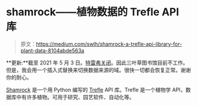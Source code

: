 # shamrock——植物数据的 Trefle API 库

> 原文：<https://medium.com/swlh/shamrock-a-trefle-api-library-for-plant-data-8104abde563a>

**更新:**截至 2021 年 5 月 3 日。[特雷弗关闭](https://twitter.com/trefle_api/status/1389232291302490117)。因此三叶草图书馆目前不工作。但是，我会用一个插入式替换来切换数据来源的域。很快一切都会恢复正常。谢谢你的耐心。

[Shamrock](https://github.com/zmasek/shamrock/) 是一个用 Python 编写的 [Trefle](https://trefle.io/) API 库。Trefle 是一个植物学 API，数据库中有许多植物。可用于研究、园艺软件、自动化等。